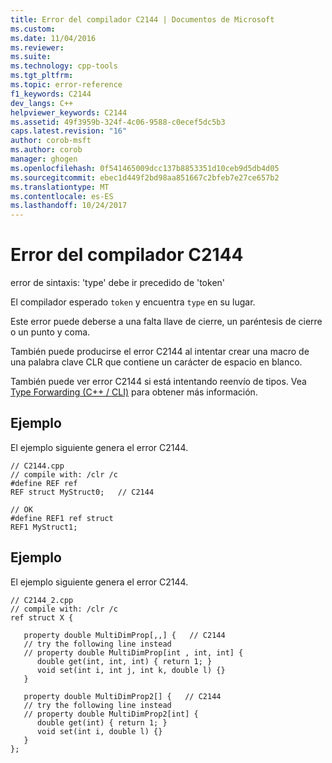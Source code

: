 ```yaml
---
title: Error del compilador C2144 | Documentos de Microsoft
ms.custom: 
ms.date: 11/04/2016
ms.reviewer: 
ms.suite: 
ms.technology: cpp-tools
ms.tgt_pltfrm: 
ms.topic: error-reference
f1_keywords: C2144
dev_langs: C++
helpviewer_keywords: C2144
ms.assetid: 49f3959b-324f-4c06-9588-c0ecef5dc5b3
caps.latest.revision: "16"
author: corob-msft
ms.author: corob
manager: ghogen
ms.openlocfilehash: 0f541465009dcc137b8853351d10ceb9d5db4d05
ms.sourcegitcommit: ebec1d449f2bd98aa851667c2bfeb7e27ce657b2
ms.translationtype: MT
ms.contentlocale: es-ES
ms.lasthandoff: 10/24/2017
---
```

# <a name="compiler-error-c2144"></a>Error del compilador C2144
error de sintaxis: 'type' debe ir precedido de 'token'  
  
 El compilador esperado `token` y encuentra `type` en su lugar.  
  
 Este error puede deberse a una falta llave de cierre, un paréntesis de cierre o un punto y coma.  
  
 También puede producirse el error C2144 al intentar crear una macro de una palabra clave CLR que contiene un carácter de espacio en blanco.  
  
 También puede ver error C2144 si está intentando reenvío de tipos. Vea [Type Forwarding (C++ / CLI)](../../windows/type-forwarding-cpp-cli.md) para obtener más información.  
  
## <a name="example"></a>Ejemplo  
 El ejemplo siguiente genera el error C2144.  
  
```  
// C2144.cpp  
// compile with: /clr /c  
#define REF ref  
REF struct MyStruct0;   // C2144  
  
// OK  
#define REF1 ref struct  
REF1 MyStruct1;  
```  
  
## <a name="example"></a>Ejemplo  
 El ejemplo siguiente genera el error C2144.  
  
```  
// C2144_2.cpp  
// compile with: /clr /c  
ref struct X {  
  
   property double MultiDimProp[,,] {   // C2144  
   // try the following line instead  
   // property double MultiDimProp[int , int, int] {  
      double get(int, int, int) { return 1; }  
      void set(int i, int j, int k, double l) {}  
   }  
  
   property double MultiDimProp2[] {   // C2144  
   // try the following line instead  
   // property double MultiDimProp2[int] {  
      double get(int) { return 1; }  
      void set(int i, double l) {}  
   }  
};  
```